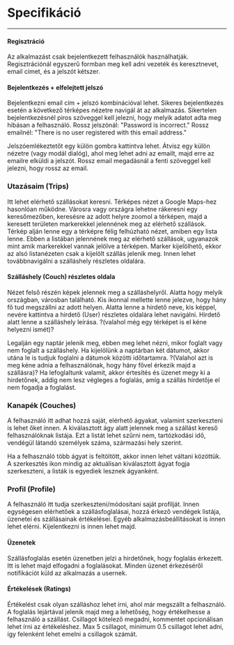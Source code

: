 # Specifikáció
--------------

#### Regisztráció

Az alkalmazást csak bejelentkezett felhasználók használhatják. Regisztrációnál egyszerű formban meg kell adni vezeték és keresztnevet, email címet, és a jelszót kétszer.

#### Bejelentkezés + elfelejtett jelszó

Bejelentkezni email cím + jelszó kombinációval lehet. Sikeres bejelentkezés esetén a következő térképes nézetre navigál át az alkalmazás. Sikertelen bejelentkezésnél piros szöveggel kell jelezni, hogy melyik adatot adta meg hibásan a felhasználó. 
Rossz jelszónál: "Password is incorrect."
Rossz emailnél: "There is no user registered with this email address."

Jelszóemlékeztetőt egy külön gombra kattintva lehet. Átvisz egy külön nézetre (vagy modál dialóg), ahol meg lehet adni az emailt, majd erre az emailre elküldi a jelszót.
Rossz email megadásnál a fenti szöveggel kell jelezni, hogy rossz az email.

### Utazásaim (Trips)

Itt lehet elérhető szállásokat keresni. Térképes nézet a Google Maps-hez hasonlóan működne. Városra vagy országra lehetne rákeresni egy keresőmezőben, keresésre az adott helyre zoomol a térképen, majd a keresett területen markerekkel jelennének meg az elérhető szállások. Térkép alján lenne egy a térképre félig felhúzható nézet, amiben egy lista lenne. Ebben a listában jelennének meg az elérhető szállások, ugyanazok mint amik markerekkel vannak jelölve a térképen. Marker kijelölhető, ekkor az alsó listanézeten csak a kijelölt szállás jelenik meg. Innen lehet továbbnavigálni a szálláshely részletes oldalára. 

#### Szálláshely (Couch) részletes oldala

Nézet felső részén képek jelennek meg a szálláshelyről. Alatta hogy melyik országban, városban található. Kis ikonnal mellette lenne jelezve, hogy hány fő tud megszállni az adott helyen. Alatta lenne a hirdető neve, kis képpel, nevére kattintva a hirdető (User) részletes oldalára lehet navigálni. Hirdető alatt lenne a szálláshely leírása. ?(valahol még egy térképet is el kéne helyezni ismét)?

Legalján egy naptár jelenik meg, ebben meg lehet nézni, mikor foglalt vagy nem foglalt a szálláshely. Ha kijelölünk a naptárban két dátumot, akkor utána le is tudjuk foglalni a dátumok közötti időtartamra. ?(Valahol azt is meg kéne adnia a felhasználónak, hogy hány fővel érkezik majd a szállásra)? Ha lefoglaltunk valamit, akkor értesítés és üzenet megy ki a hirdetőnek, addig nem lesz végleges a foglalás, amíg a szállás hirdetője el nem fogadja a foglalást.

### Kanapék (Couches)

A felhasználó itt adhat hozzá saját, elérhető ágyakat, valamint szerkeszteni is lehet őket innen. A kiválasztott ágy alatt jelennek meg a szállást kereső felhasználóknak listája. Ezt a listát lehet szűrni nem, tartózkodási idő, vendégül látandó személyek száma, származási hely szerint. 

Ha a felhasználó több ágyat is feltöltött, akkor innen lehet váltani közöttük. A szerkesztés ikon mindig az aktuálisan kiválasztott ágyat fogja szerkeszteni, a listák is egyediek lesznek ágyanként.

### Profil (Profile)

A felhasználó itt tudja szerkeszteni/módosítani saját profilját. Innen egységesen elérhetőek a szállásfoglalásai, hozzá érkező vendégek listája, üzenetei és szállásainak értékelései. Egyéb alkalmazásbeállításokat is innen lehet elérni. Kijelentkezni is innen lehet majd.

#### Üzenetek

Szállásfoglalás esetén üzenetben jelzi a hirdetőnek, hogy foglalás érkezett. Itt is lehet majd elfogadni a foglalásokat. Minden üzenet érkezéséről notifikációt küld az alkalmazás a usernek.

#### Értékelések (Ratings)

Értékelést csak olyan szálláshoz lehet írni, ahol már megszállt a felhasználó. A foglalás lejártával jelenik majd meg a lehetőség, hogy értékelhesse a felhasználó a szállást. Csillagot kötelező megadni, kommentet opcionálisan lehet írni az értékeléshez. Max 5 csillagot, minimum 0.5 csillagot lehet adni, így felenként lehet emelni a csillagok számát.
